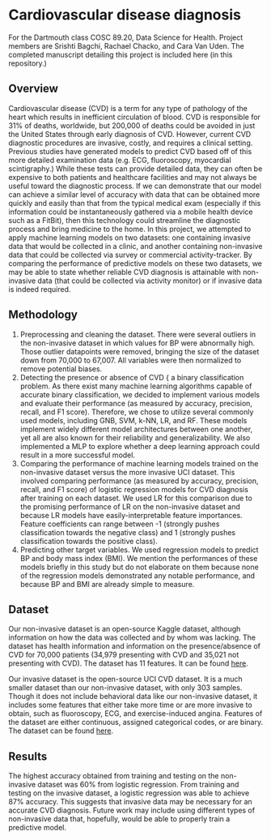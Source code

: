 # Cardiovascular disease diagnosis

For the Dartmouth class COSC 89.20, Data Science for Health. Project members are Srishti Bagchi, Rachael Chacko, and Cara Van Uden. The completed manuscript detailing this project is included here (in this repository.)

## Overview

Cardiovascular disease (CVD) is a term for any type of pathology of the heart which results in inefficient circulation of blood. CVD is responsible for 31% of deaths, worldwide, but 200,000 of deaths could be avoided in just the United States through early diagnosis of CVD. However, current CVD diagnostic procedures are invasive, costly, and requires a clinical setting. Previous studies have generated models to predict CVD based off of this more detailed examination data (e.g. ECG, fluoroscopy, myocardial scintigraphy.) While these tests can provide detailed data, they can often be expensive to both patients and healthcare facilities and may not always be useful toward the diagnostic process. If we can demonstrate that our model can achieve a similar level of accuracy with data that can be obtained more quickly and easily than that from the typical medical exam (especially if this information could be instantaneously gathered via a mobile health device such as a FitBit), then this technology could streamline the diagnostic process and bring medicine to the home. In this project, we attempted to apply machine learning models on two datasets: one containing invasive data that would be collected in a clinic, and another containing non-invasive data that could be collected via survey or commercial activity-tracker. By comparing the performance of predictive models on these two datasets, we may be able to state whether reliable CVD diagnosis is attainable with non-invasive data (that could be collected via activity monitor) or if invasive data is indeed required.

## Methodology

1. Preprocessing and cleaning the dataset. There were several outliers in the non-invasive dataset in which values for BP were abnormally high. Those outlier datapoints were removed, bringing the size of the dataset down from 70,000 to 67,007. All variables were then normalized to remove potential biases.
2. Detecting the presence or absence of CVD { a binary classification problem. As there exist many machine learning algorithms capable of accurate binary classification, we decided to implement various models and evaluate their performance (as measured by accuracy, precision, recall, and F1 score). Therefore, we chose to utilize several commonly used models, including GNB, SVM, k-NN, LR, and RF. These models implement widely different model architectures between one another, yet all are also known for their reliability and generalizability. We also implemented a MLP to explore whether a deep learning approach could result in a more successful model. 
3. Comparing the performance of machine learning models trained on the non-invasive dataset versus the more invasive UCI dataset. This involved comparing performance (as measured by accuracy, precision, recall, and F1 score) of logistic regression models for CVD diagnosis after training on each dataset. We used LR for this comparison due to the promising performance of LR on the non-invasive dataset and because LR models have easily-interpretable feature importances. Feature coefficients can range between -1 (strongly pushes classification towards the negative class) and 1 (strongly pushes classification towards the positive class).
4. Predicting other target variables. We used regression models to predict BP and body mass index (BMI). We mention the performances of these models briefly in this study but do not elaborate on them because none of the regression models demonstrated any notable performance, and because BP and BMI are already simple to measure.

## Dataset

Our non-invasive dataset is an open-source Kaggle dataset, although information on how the data was collected and by whom was lacking. The dataset has health information and information on the presence/absence of CVD for 70,000 patients (34,979 presenting with CVD and 35,021 not presenting with CVD). The dataset has 11 features. It can be found [here](https://www.kaggle.com/sulianova/cardiovascular-disease-dataset).

Our invasive dataset is the open-source UCI CVD dataset. It is a much smaller dataset than our non-invasive dataset, with only 303 samples. Though it does not include behavioral data like our non-invasive dataset, it includes some features that either take more time or are more invasive to obtain, such as fluoroscopy, ECG, and exercise-induced angina. Features of the dataset are either continuous, assigned categorical codes, or are binary. The dataset can be found [here](https://www.google.com/url?q=https%3A%2F%2Fwww.kaggle.com%2Fronitf%2Fheart-disease-uci&sa=D&sntz=1&usg=AFQjCNEEjqV9dwSgVx5ipw5Omt8rVR1RiA).

## Results

The highest accuracy obtained from training and testing on the non-invasive dataset was 60% from logistic regression. From training and testing on the invasive dataset, a logistic regression was able to achieve 87% accuracy. This suggests that invasive data may be necessary for an accurate CVD diagnosis. Future work may include using different types of non-invasive data that, hopefully, would be able to properly train a predictive model.
